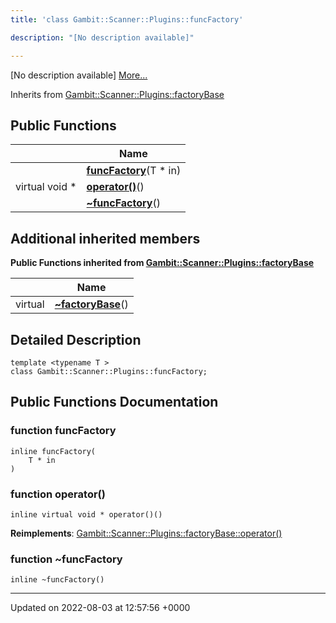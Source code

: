 ```yaml
---
title: 'class Gambit::Scanner::Plugins::funcFactory'

description: "[No description available]"

---
```









[No description available] [More...](#detailed-description)

Inherits from [Gambit::Scanner::Plugins::factoryBase](/documentation/code/main/classes/classgambit_1_1scanner_1_1plugins_1_1factorybase/)

## Public Functions

|                | Name           |
| -------------- | -------------- |
| | **[funcFactory](/documentation/code/main/classes/classgambit_1_1scanner_1_1plugins_1_1funcfactory/#function-funcfactory)**(T * in) |
| virtual void * | **[operator()](/documentation/code/main/classes/classgambit_1_1scanner_1_1plugins_1_1funcfactory/#function-operator())**() |
| | **[~funcFactory](/documentation/code/main/classes/classgambit_1_1scanner_1_1plugins_1_1funcfactory/#function-~funcfactory)**() |

## Additional inherited members

**Public Functions inherited from [Gambit::Scanner::Plugins::factoryBase](/documentation/code/main/classes/classgambit_1_1scanner_1_1plugins_1_1factorybase/)**

|                | Name           |
| -------------- | -------------- |
| virtual | **[~factoryBase](/documentation/code/main/classes/classgambit_1_1scanner_1_1plugins_1_1factorybase/#function-~factorybase)**() |


## Detailed Description

```
template <typename T >
class Gambit::Scanner::Plugins::funcFactory;
```

## Public Functions Documentation

### function funcFactory

```
inline funcFactory(
    T * in
)
```


### function operator()

```
inline virtual void * operator()()
```


**Reimplements**: [Gambit::Scanner::Plugins::factoryBase::operator()](/documentation/code/main/classes/classgambit_1_1scanner_1_1plugins_1_1factorybase/#function-operator())


### function ~funcFactory

```
inline ~funcFactory()
```


-------------------------------

Updated on 2022-08-03 at 12:57:56 +0000
